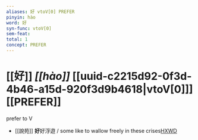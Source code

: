 ```yaml
---
aliases: 好 vtoV[0] PREFER
pinyin: hào
word: 好
syn-func: vtoV[0]
sem-feat: 
total: 1
concept: PREFER 
---
```

# [[好]] *[[hào]]*  [[uuid-c2215d92-0f3d-4b46-a15d-920f3d9b4618|vtoV[0]]] [[PREFER]]
prefer to V
 - [[說苑]] **好**好浮遊 / some like to wallow freely in these crises[HXWD](https://hxwd.org/textview.html?location=CH1a0907_CHANT_016-2a.10)